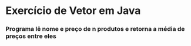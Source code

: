 # Exercício de Vetor em Java
### Programa lê nome e preço de n produtos e retorna a média de preços entre eles
